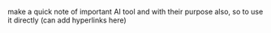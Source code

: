make a quick note of important AI tool and with their purpose also, so to use it directly (can add hyperlinks here)
